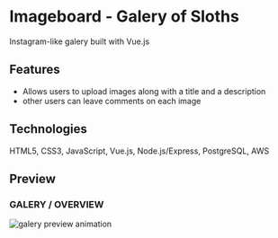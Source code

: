 # Imageboard - Galery of Sloths
Instagram-like galery built with Vue.js

## Features
* Allows users to upload images along with a title and a
description
* other users can leave comments on each
image

## Technologies
HTML5, CSS3, JavaScript, Vue.js, Node.js/Express,
PostgreSQL, AWS

## Preview

### GALERY / OVERVIEW

<img src="./public/preview/imageboard_galery.gif" alt="galery preview animation">
